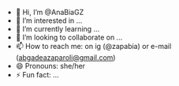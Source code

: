 - 👋 Hi, I’m @AnaBiaGZ
- 👀 I’m interested in ...
- 🌱 I’m currently learning ...
- 💞️ I’m looking to collaborate on ...
- 📫 How to reach me: on ig (@zapabia) or e-mail (abgadeazaparoli@gmail.com) 
- 😄 Pronouns: she/her
- ⚡ Fun fact: ...

<!---
AnaBiaGZ/AnaBiaGZ is a ✨ special ✨ repository because its `README.md` (this file) appears on your GitHub profile.
You can click the Preview link to take a look at your changes.
--->
